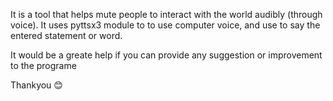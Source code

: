 It is a tool that helps mute people to interact with the world audibly (through voice).
It uses pyttsx3 module to to use computer voice, and use to say the entered statement or word. 

It would be a greate help if you can provide any suggestion or improvement to the programe

Thankyou 😊
